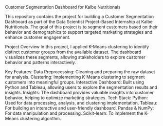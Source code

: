 Customer Segmentation Dashboard for Kalbe Nutritionals

This repository contains the project for building a Customer Segmentation Dashboard as part of the Data Scientist Project-Based Internship at Kalbe Nutritionals. The goal of this project is to segment customers based on their behavior and demographics to support targeted marketing strategies and enhance customer engagement.

Project Overview
In this project, I applied K-Means clustering to identify distinct customer groups from the available dataset. The dashboard visualizes these segments, allowing stakeholders to explore customer behavior and patterns interactively.

Key Features:
Data Preprocessing: Cleaning and preparing the raw dataset for analysis.
Clustering: Implementing K-Means clustering to segment customers into meaningful groups.
Interactive Dashboard: Built using Python and Tableau, allowing users to explore the segmentation results and insights.
Insights: The dashboard provides valuable insights into customer behavior, helping to optimize marketing strategies.
Tech Stack:
Python: Used for data processing, analysis, and clustering implementation.
Tableau: For building an interactive and user-friendly dashboard.
Pandas & NumPy: For data manipulation and processing.
Scikit-learn: To implement the K-Means clustering algorithm.
